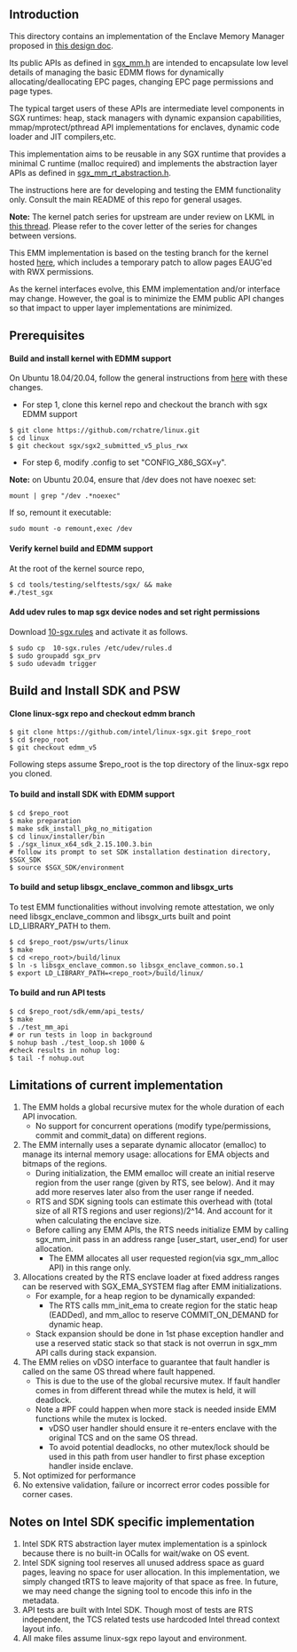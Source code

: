 Introduction
---------------------------------
This directory contains an implementation of the Enclave Memory Manager proposed in [this design doc](design_docs/SGX_EMM.md).

Its public APIs as defined in [sgx_mm.h](include/sgx_mm.h) are intended to encapsulate low level details
of managing the basic EDMM flows for dynamically allocating/deallocating EPC pages, changing EPC page
permissions and page types.

The typical target users of these APIs are intermediate level components in SGX runtimes: heap, stack managers
with dynamic expansion capabilities, mmap/mprotect/pthread API implementations for enclaves, dynamic code
loader and JIT compilers,etc.
 
This implementation aims to be reusable in any SGX runtime that provides a minimal C runtime (malloc required) and
implements the abstraction layer APIs as defined in [sgx_mm_rt_abstraction.h](include/sgx_mm_rt_abstraction.h).

The instructions here are for developing and testing the EMM functionality only.
Consult the main README of this repo for general usages.

**Note:** The kernel patch series for upstream are under review on LKML in [this thread](https://lore.kernel.org/lkml/YnrllJ2OqmcqLUuv@kernel.org/T/).
Please refer to the cover letter of the series for changes between versions.

This EMM implementation is based on the testing branch for the kernel hosted [here](https://github.com/rchatre/linux/tree/sgx/sgx2_submitted_v5_plus_rwx), which includes a temporary patch to allow pages EAUG'ed with RWX permissions.

As the kernel interfaces evolve, this EMM implementation and/or interface may change. However, the goal is to minimize the EMM public API changes so that impact to upper layer implementations are minimized. 

Prerequisites
-------------------------------

#### Build and install kernel with EDMM support
On Ubuntu 18.04/20.04, follow the general instructions from [here](https://wiki.ubuntu.com/KernelTeam/GitKernelBuild) with these changes.

- For step 1, clone this kernel repo and checkout the branch with sgx EDMM support
```
$ git clone https://github.com/rchatre/linux.git
$ cd linux
$ git checkout sgx/sgx2_submitted_v5_plus_rwx
```

- For step 6, modify .config to set "CONFIG_X86_SGX=y".

**Note:** on Ubuntu 20.04,  ensure that /dev does not have noexec set:
```
mount | grep "/dev .*noexec"
```
If so, remount it executable:
```
sudo mount -o remount,exec /dev
```

#### Verify kernel build and EDMM support
At the root of the kernel source repo,
```
$ cd tools/testing/selftests/sgx/ && make
#./test_sgx
```
#### Add udev rules to map sgx device nodes and set right permissions
Download [10-sgx.rules](https://github.com/intel/SGXDataCenterAttestationPrimitives/blob/master/driver/linux/10-sgx.rules) and activate it as follows.
```
$ sudo cp  10-sgx.rules /etc/udev/rules.d
$ sudo groupadd sgx_prv
$ sudo udevadm trigger
```
Build and Install SDK and PSW
------------------------------

#### Clone linux-sgx repo and checkout edmm branch
```
$ git clone https://github.com/intel/linux-sgx.git $repo_root
$ cd $repo_root
$ git checkout edmm_v5
```
Following steps assume $repo_root is the top directory of the linux-sgx repo you cloned.

#### To build and install SDK with EDMM support
```
$ cd $repo_root
$ make preparation
$ make sdk_install_pkg_no_mitigation
$ cd linux/installer/bin
$ ./sgx_linux_x64_sdk_2.15.100.3.bin
# follow its prompt to set SDK installation destination directory, $SGX_SDK
$ source $SGX_SDK/environment
```

#### To build and setup libsgx_enclave_common and libsgx_urts
To test EMM functionalities without involving remote attestation, we only need libsgx_enclave_common and libsgx_urts built and point LD_LIBRARY_PATH to them.

```
$ cd $repo_root/psw/urts/linux
$ make
$ cd <repo_root>/build/linux
$ ln -s libsgx_enclave_common.so libsgx_enclave_common.so.1
$ export LD_LIBRARY_PATH=<repo_root>/build/linux/
```

#### To build and run API tests
```
$ cd $repo_root/sdk/emm/api_tests/
$ make
$ ./test_mm_api
# or run tests in loop in background
$ nohup bash ./test_loop.sh 1000 &
#check results in nohup log:
$ tail -f nohup.out
```

Limitations of current implementation
---------------------------------------
1. The EMM holds a global recursive mutex for the whole duration of each API invocation.
	- No support for concurrent operations (modify type/permissions, commit and commit_data) on different regions.
2. The EMM internally uses a separate dynamic allocator (emalloc) to manage its internal memory usage: allocations for EMA objects and bitmaps of the regions.
    - During initialization, the EMM emalloc will create an initial reserve region from the user range (given by RTS, see below). And it may add more reserves later also from the user range if needed.
    - RTS and SDK signing tools can estimate this overhead with (total size of all RTS regions and user regions)/2^14. And account for it when calculating the enclave size.
	- Before calling any EMM APIs, the RTS needs initialize EMM by calling sgx_mm_init pass in an address range [user_start, user_end) for user allocation.
        - The EMM allocates all user requested region(via sgx_mm_alloc API) in this range only.
3. Allocations created by the RTS enclave loader at fixed address ranges can be reserved with SGX_EMA_SYSTEM flag after EMM initializations.
	- For example, for a heap region to be dynamically expanded:
		- The RTS calls mm_init_ema to create region for the static heap (EADDed), and mm_alloc to reserve COMMIT_ON_DEMAND for dynamic heap.
	- Stack expansion should be done in 1st phase exception handler and use a reserved static stack so that stack is not overrun in sgx_mm API calls during stack expansion.
4. The EMM relies on vDSO interface to guarantee that fault handler is called on the same OS thread where fault happened.
	- This is due to the use of the global recursive mutex. If fault handler comes in from different thread while the mutex is held, it will deadlock.
	- Note a #PF could happen when more stack is needed inside EMM functions while the mutex is locked.
		- vDSO user handler should ensure it re-enters enclave with the original TCS and on the same OS thread.
		- To avoid potential deadlocks, no other mutex/lock should be used in this path from user handler to first phase exception handler inside enclave.
5. Not optimized for performance
6. No extensive validation, failure or incorrect error codes possible for corner cases.

Notes on Intel SDK specific implementation
-----------------------------------------
1. 	Intel SDK RTS abstraction layer mutex implementation is a spinlock because there is no built-in OCalls for wait/wake on OS event.
2. 	Intel SDK signing tool reserves all unused address space as guard pages, leaving no space for user allocation. In this implementation, we simply changed tRTS to leave majority of that space as free. In future, we may need change the signing tool to encode this info in the metadata.
3. 	API tests are built with Intel SDK. Though most of tests are RTS independent, the TCS related tests use hardcoded Intel thread context layout info.
4. All make files assume linux-sgx repo layout and environment.


